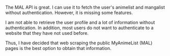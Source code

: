The MAL API is great. I can use it to fetch the user's animelist and mangalist without authentication. However, it is missing some features.

I am not able to retrieve the user profile and a lot of information without authentication. In addition, most users do not want to authenticate to a website that they have not used before.

Thus, I have decided that web scraping the public MyAnimeList (MAL) pages is the best option to obtain that information.
